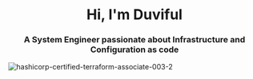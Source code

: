 <h1 align="center">Hi, I'm Duviful</h1>
<h3 align="center">A System Engineer passionate about Infrastructure and Configuration as code</h3>

![hashicorp-certified-terraform-associate-003-2](https://github.com/duviful/duviful/assets/32566001/e11333e2-cbf2-427a-9cb6-d12ee4549331)
